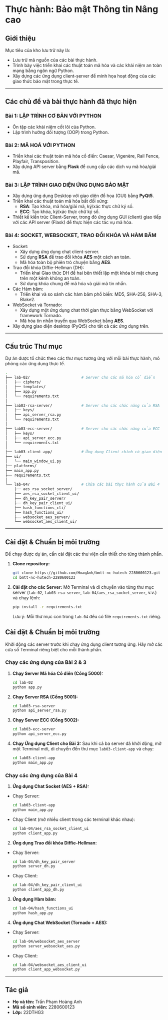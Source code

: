 # Thực hành: Bảo mật Thông tin Nâng cao

## Giới thiệu

Mục tiêu của kho lưu trữ này là:
* Lưu trữ mã nguồn của các bài thực hành.
* Trình bày việc triển khai các thuật toán mã hóa và các khái niệm an toàn mạng bằng ngôn ngữ Python.
* Xây dựng các ứng dụng client-server để minh họa hoạt động của các giao thức bảo mật trong thực tế.

---

## Các chủ đề và bài thực hành đã thực hiện

### **Bài 1: LẬP TRÌNH CƠ BẢN VỚI PYTHON**
* Ôn tập các khái niệm cốt lõi của Python.
* Lập trình hướng đối tượng (OOP) trong Python.

### **Bài 2: MÃ HOÁ VỚI PYTHON**
* Triển khai các thuật toán mã hóa cổ điển: Caesar, Vigenère, Rail Fence, Playfair, Transposition.
* Xây dựng API server bằng **Flask** để cung cấp các dịch vụ mã hóa/giải mã.

### **Bài 3: LẬP TRÌNH GIAO DIỆN ỨNG DỤNG BẢO MẬT**
* Xây dựng ứng dụng Desktop với giao diện đồ họa (GUI) bằng **PyQt5**.
* Triển khai các thuật toán mã hóa bất đối xứng:
    * **RSA**: Tạo khóa, mã hóa/giải mã, ký/xác thực chữ ký số.
    * **ECC**: Tạo khóa, ký/xác thực chữ ký số.
* Thiết kế kiến trúc Client-Server, trong đó ứng dụng GUI (client) giao tiếp với các API server (Flask) để thực hiện các tác vụ mã hóa.

### **Bài 4: SOCKET, WEBSOCKET, TRAO ĐỔI KHÓA VÀ HÀM BĂM**
* Socket:
    * Xây dựng ứng dụng chat client-server.
    * Sử dụng **RSA** để trao đổi khóa **AES** một cách an toàn.
    * Mã hóa toàn bộ phiên trò chuyện bằng **AES**.
* Trao đổi khóa Diffie-Hellman (DH):
    * Triển khai Giao thức DH để hai bên thiết lập một khóa bí mật chung trên một kênh không an toàn.
    * Sử dụng khóa chung để mã hóa và giải mã tin nhắn.
* Các Hàm băm:
    * Triển khai và so sánh các hàm băm phổ biến: MD5, SHA-256, SHA-3, Blake2.
* WebSocket và Tornado:
    * Xây dựng một ứng dụng chat thời gian thực bằng WebSocket với framework Tornado.
    * Mã hóa tin nhắn truyền qua WebSocket bằng **AES**.
* Xây dựng giao diện desktop (PyQt5) cho tất cả các ứng dụng trên.

---

## Cấu trúc Thư mục

Dự án được tổ chức theo các thư mục tương ứng với mỗi bài thực hành, mô phỏng các ứng dụng thực tế.
```bash
.
├── lab-02/                       # Server cho các mã hóa cổ điển
│   ├── ciphers/
│   ├── templates/
│   ├── app.py
│   └── requirements.txt
│
├── lab03-rsa-server/             # Server cho các chức năng của RSA
│   ├── keys/
│   ├── api_server_rsa.py
│   └── requirements.txt
│
├── lab03-ecc-server/             # Server cho các chức năng của ECC
│   ├── keys/
│   ├── api_server_ecc.py
│   └── requirements.txt
│
├── lab03-client-app/             # Ứng dụng Client chính có giao diện
├── ui/
│   └── main_window_ui.py
├── platforms/
├── main_app.py
├── requirements.txt
│
└── lab-04/                       # Chứa các bài thực hành của Bài 4
    ├── aes_rsa_socket_server/
    ├── aes_rsa_socket_client_ui/
    ├── dh_key_pair_server/
    ├── dh_key_pair_client_ui/
    ├── hash_functions_cli/
    ├── hash_functions_ui/
    ├── websocket_aes_server/
    └── websocket_aes_client_ui/
```

---

## Cài đặt & Chuẩn bị môi trường

Để chạy được dự án, cần cài đặt các thư viện cần thiết cho từng thành phần.

1.  **Clone repository:**
    ```bash
    git clone https://github.com/HoaqAnh/bmtt-nc-hutech-2280600123.git
    cd bmtt-nc-hutech-2280600123
    ```

2.  **Cài đặt cho các Server:**
    Mở Terminal và di chuyển vào từng thư mục server (`lab-02`, `lab03-rsa-server`, `lab-04/aes_rsa_socket_server`, v.v.) và chạy lệnh:
    ```bash
    pip install -r requirements.txt
    ```
    Lưu ý: Mỗi thư mục con trong `lab-04` đều có file `requirements.txt` riêng.

## Cài đặt & Chuẩn bị môi trường

Khởi động các server trước khi chạy ứng dụng client tương ứng. Hãy mở các cửa sổ Terminal riêng biệt cho mỗi thành phần.

### **Chạy các ứng dụng của Bài 2 & 3**

1.  **Chạy Server Mã hóa Cổ điển (Cổng 5000):**
    ```bash
    cd lab-02
    python app.py
    ```

2.  **Chạy Server RSA (Cổng 5001):**
    ```bash
    cd lab03-rsa-server
    python api_server_rsa.py
    ```

3.  **Chạy Server ECC (Cổng 5002):**
    ```bash
    cd lab03-ecc-server
    python api_server_ecc.py
    ```

4.  **Chạy Ứng dụng Client cho Bài 3:**
    Sau khi cả ba server đã khởi động, mở một Terminal mới, di chuyển đến thư mục `lab03-client-app` và chạy:
    ```bash
    cd lab03-client-app
    python main_app.py
    ```

### **Chạy các ứng dụng của Bài 4**

1.  **Ứng dụng Chat Socket (AES + RSA):**
* Chạy Server:
    ```bash
    cd lab03-client-app
    python main_app.py
    ```

* Chạy Client (mở nhiều client trong các terminal khác nhau):
    ```bash
    cd lab-04/aes_rsa_socket_client_ui
    python client_app.py
    ```

2.  **Ứng dụng Trao đổi khóa Diffie-Hellman:**
* Chạy Server:
    ```bash
    cd lab-04/dh_key_pair_server
    python server_dh.py
    ```

* Chạy Client:
    ```bash
    cd lab-04/dh_key_pair_client_ui
    python client_app_dh.py
    ```

3.  **Ứng dụng Hàm băm:**
    ```bash
    cd lab-04/hash_functions_ui
    python hash_app.py
    ```

4.  **Ứng dụng Chat WebSocket (Tornado + AES):**
* Chạy Server:
    ```bash
    cd lab-04/websocket_aes_server
    python server_websocket_aes.py
    ```

* Chạy Client:
    ```bash
    cd lab-04/websocket_aes_client_ui
    python client_app_websocket.py
    ```

---

## Tác giả

* **Họ và tên:** Trần Phạm Hoàng Anh
* **Mã số sinh viên:** 2280600123
* **Lớp:** 22DTHG3

